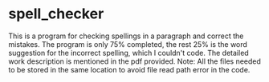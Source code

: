 # spell_checker
This is a program for checking spellings in a paragraph and correct the mistakes.
The program is only 75% completed, the rest 25% is the word suggestion for the incorrect spelling, which I couldn't code.
The detailed work description is mentioned in the pdf provided.
Note: All the files needed to be stored in the same location to avoid file read path error in the code.
